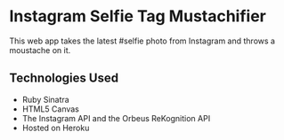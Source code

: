 Instagram Selfie Tag Mustachifier
=============

This web app takes the latest #selfie photo from Instagram and throws a moustache on it.

## Technologies Used

- Ruby Sinatra
- HTML5 Canvas
- The Instagram API and the Orbeus ReKognition API
- Hosted on Heroku
